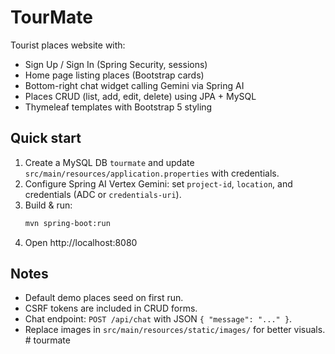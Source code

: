 # TourMate

Tourist places website with:
- Sign Up / Sign In (Spring Security, sessions)
- Home page listing places (Bootstrap cards)
- Bottom-right chat widget calling Gemini via Spring AI
- Places CRUD (list, add, edit, delete) using JPA + MySQL
- Thymeleaf templates with Bootstrap 5 styling

## Quick start
1. Create a MySQL DB `tourmate` and update `src/main/resources/application.properties` with credentials.
2. Configure Spring AI Vertex Gemini: set `project-id`, `location`, and credentials (ADC or `credentials-uri`).
3. Build & run:
   ```bash
   mvn spring-boot:run
   ```
4. Open http://localhost:8080

## Notes
- Default demo places seed on first run.
- CSRF tokens are included in CRUD forms.
- Chat endpoint: `POST /api/chat` with JSON `{ "message": "..." }`.
- Replace images in `src/main/resources/static/images/` for better visuals.
#   t o u r m a t e  
 